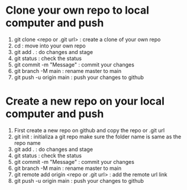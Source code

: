 # Clone your own repo to local computer and push 
1) git clone <repo or .git url> : create a clone of your own repo
2) cd <repo> : move into your own repo
3) git add . : do changes and stage
4) git status : check the status
5) git commit -m "Message" : commit your changes
6) git branch -M main : rename master to main
7) git push -u origin main : push your changes to github

# Create a new repo on your local computer and push
1) First create a new repo on github and copy the repo or .git url
2) git init : initializa a git repo make sure the folder name is same as the repo name
3) git add . : do changes and stage
4) git status : check the status
5) git commit -m "Message" : commit your changes
6) git branch -M main : rename master to main
7) git remote add origin <repo or .git url> : add the remote url link
8) git push -u origin main : push your changes to github